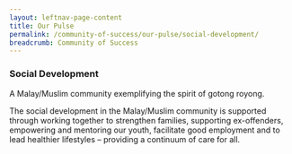 ```yaml
---
layout: leftnav-page-content
title: Our Pulse
permalink: /community-of-success/our-pulse/social-development/
breadcrumb: Community of Success
---
```

### **Social Development**
A Malay/Muslim community exemplifying the spirit of gotong royong.

The social development in the Malay/Muslim community is supported through working together to strengthen families, supporting ex-offenders, empowering and mentoring our youth, facilitate good employment and to lead healthier lifestyles – providing a continuum of care for all.
